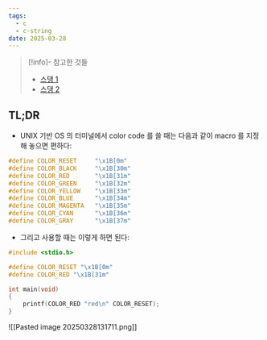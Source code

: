 ```yaml
---
tags:
  - c
  - c-string
date: 2025-03-28
---
```

> [!info]- 참고한 것들
> - [스댕 1](https://stackoverflow.com/a/23657072)
> - [스댕 2](https://stackoverflow.com/a/5947802)

## TL;DR

- UNIX 기반 OS 의 터미널에서 color code 를 쓸 때는 다음과 같이 macro 를 지정해 놓으면 편하다:

```c
#define COLOR_RESET     "\x1B[0m"
#define COLOR_BLACK     "\x1B[30m"
#define COLOR_RED       "\x1B[31m"
#define COLOR_GREEN     "\x1B[32m"
#define COLOR_YELLOW    "\x1B[33m"
#define COLOR_BLUE      "\x1B[34m"
#define COLOR_MAGENTA   "\x1B[35m"
#define COLOR_CYAN      "\x1B[36m"
#define COLOR_GRAY      "\x1B[37m"
```

- 그리고 사용할 때는 이렇게 하면 된다:

```c
#include <stdio.h>

#define COLOR_RESET "\x1B[0m"
#define COLOR_RED "\x1B[31m"

int main(void)
{
	printf(COLOR_RED "red\n" COLOR_RESET);
}
```

![[Pasted image 20250328131711.png]]